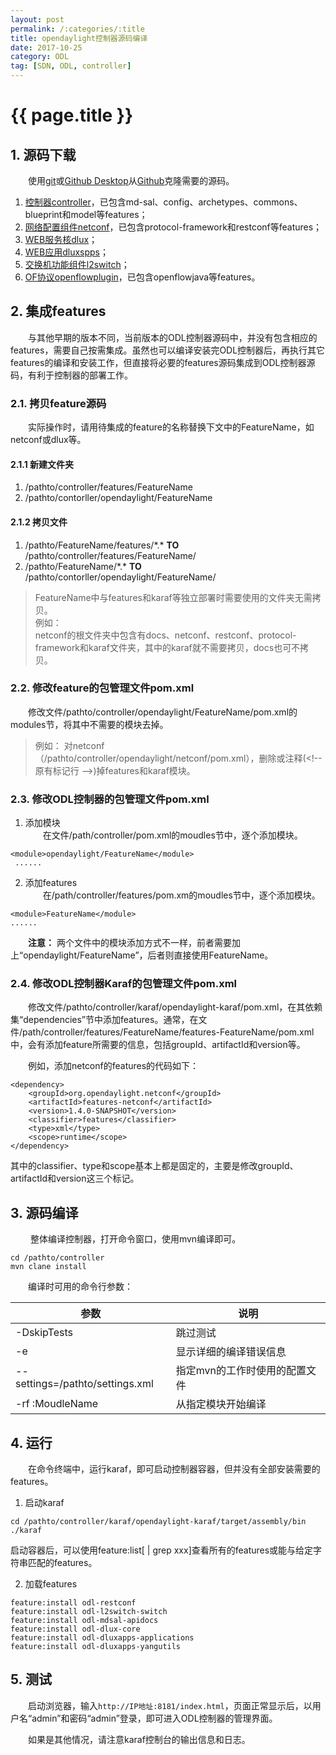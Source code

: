 ```yaml
---
layout: post
permalink: /:categories/:title
title: opendaylight控制器源码编译
date: 2017-10-25
category: ODL
tag: [SDN, ODL, controller]
---
```

# {{ page.title }}

## 1. 源码下载
&emsp;&emsp;使用[git](https://git-scm.com/)或[Github Desktop](https://desktop.github.com/)从[Github](https://www.github.com)克隆需要的源码。
1. [控制器controller](https://www.github.com/opendaylight/controller)，已包含md-sal、config、archetypes、commons、blueprint和model等features；
2. [网络配置组件netconf](https://www.github.com/opendaylight/netconf)，已包含protocol-framework和restconf等features；
3. [WEB服务核dlux](https://www.github.com/opendaylight/dlux)；
4. [WEB应用dluxspps](https://www.github.com/opendaylight/dluxapps)；
5. [交换机功能组件l2switch](https://www.github.com/opendaylight/l2switch)；
6. [OF协议openflowplugin](https://www.github.com/opendaylight/openflowplugin)，已包含openflowjava等features。

## 2. 集成features
&emsp;&emsp;与其他早期的版本不同，当前版本的ODL控制器源码中，并没有包含相应的features，需要自己按需集成。虽然也可以编译安装完ODL控制器后，再执行其它features的编译和安装工作，但直接将必要的features源码集成到ODL控制器源码，有利于控制器的部署工作。

### 2.1. 拷贝feature源码
&emsp;&emsp;实际操作时，请用待集成的feature的名称替换下文中的FeatureName，如netconf或dlux等。

#### 2.1.1 新建文件夹
1.  /pathto/controller/features/FeatureName    
2.  /pathto/contorller/opendaylight/FeatureName

#### 2.1.2 拷贝文件
1. /pathto/FeatureName/features/\*.\* __TO__ /pathto/controller/features/FeatureName/    
2. /pathto/FeatureName/\*.\* __TO__ /pathto/contorller/opendaylight/FeatureName/
>FeatureName中与features和karaf等独立部署时需要使用的文件夹无需拷贝。    
>例如：    
>netconf的根文件夹中包含有docs、netconf、restconf、protocol-framework和karaf文件夹，其中的karaf就不需要拷贝，docs也可不拷贝。

### 2.2. 修改feature的包管理文件pom.xml
&emsp;&emsp;修改文件/pathto/controller/opendaylight/FeatureName/pom.xml的modules节，将其中不需要的模块去掉。
>例如：
>对netconf（/pathto/controller/opendaylight/netconf/pom.xml），删除或注释(\<!-- 原有标记行   -->)掉features和karaf模块。

### 2.3. 修改ODL控制器的包管理文件pom.xml
1. 添加模块    
&emsp;&emsp;在文件/path/controller/pom.xml的moudles节中，逐个添加模块。

```
<module>opendaylight/FeatureName</module>    
 ......
```

2. 添加features    
&emsp;&emsp;在/path/controller/features/pom.xm的moudles节中，逐个添加模块。

```
<module>FeatureName</module>    
......
```

&emsp;&emsp;__注意：__ 两个文件中的模块添加方式不一样，前者需要加上“opendaylight/FeatureName”，后者则直接使用FeatureName。

### 2.4. 修改ODL控制器Karaf的包管理文件pom.xml
&emsp;&emsp;修改文件/pathto/controller/karaf/opendaylight-karaf/pom.xml，在其依赖集“dependencies”节中添加features。通常，在文件/path/controller/features/FeatureName/features-FeatureName/pom.xml中，会有添加feature所需要的信息，包括groupId、artifactId和version等。

&emsp;&emsp;例如，添加netconf的features的代码如下：

```
<dependency>
	<groupId>org.opendaylight.netconf</groupId>
	<artifactId>features-netconf</artifactId>
	<version>1.4.0-SNAPSHOT</version>
	<classifier>features</classifier>
	<type>xml</type>
	<scope>runtime</scope>
</dependency>
```

其中的classifier、type和scope基本上都是固定的，主要是修改groupId、artifactId和version这三个标记。

## 3. 源码编译
&emsp;&emsp;&nbsp;整体编译控制器，打开命令窗口，使用mvn编译即可。

```
cd /pathto/controller
mvn clane install
```

&emsp;&emsp;编译时可用的命令行参数：

参数  |  说明
------ | ------
-DskipTests | 跳过测试
-e | 显示详细的编译错误信息
--settings=/pathto/settings.xml | 指定mvn的工作时使用的配置文件
-rf :MoudleName | 从指定模块开始编译

## 4. 运行
&emsp;&emsp;在命令终端中，运行karaf，即可启动控制器容器，但并没有全部安装需要的features。

1. 启动karaf

```
cd /pathto/controller/karaf/opendaylight-karaf/target/assembly/bin
./karaf
```

启动容器后，可以使用feature:list[ | grep xxx]查看所有的features或能与给定字符串匹配的features。

2. 加载features

```
feature:install odl-restconf
feature:install odl-l2switch-switch
feature:install odl-mdsal-apidocs
feature:install odl-dlux-core
feature:install odl-dluxapps-applications
feature:install odl-dluxapps-yangutils
```

## 5. 测试
&emsp;&emsp;启动浏览器，输入```http://IP地址:8181/index.html```，页面正常显示后，以用户名“admin”和密码“admin”登录，即可进入ODL控制器的管理界面。

&emsp;&emsp;如果是其他情况，请注意karaf控制台的输出信息和日志。
